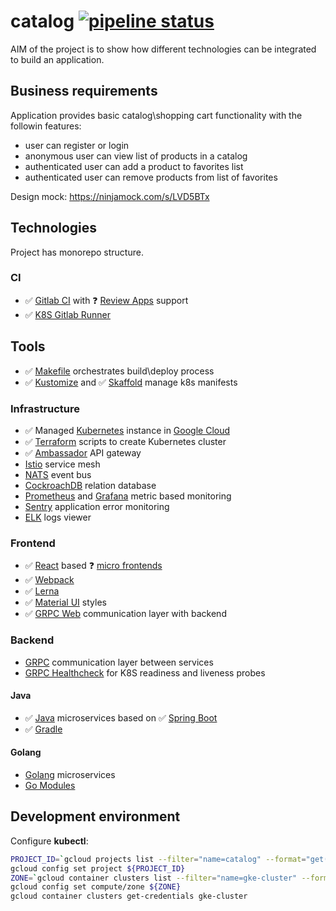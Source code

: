 # catalog [![pipeline status](https://gitlab.com/slamdev/catalog/badges/master/pipeline.svg)](https://gitlab.com/slamdev/catalog/pipelines)

AIM of the project is to show how different technologies can be integrated to build an application.

## Business requirements

Application provides basic catalog\shopping cart functionality with the followin features:
- user can register or login
- anonymous user can view list of products in a catalog
- authenticated user can add a product to favorites list
- authenticated user can remove products from list of favorites

Design mock: https://ninjamock.com/s/LVD5BTx

## Technologies

Project has monorepo structure.

### CI

- :white_check_mark: [Gitlab CI](https://about.gitlab.com/features/gitlab-ci-cd/) with :question: [Review Apps](https://about.gitlab.com/features/review-apps/) support
- :white_check_mark: [K8S Gitlab Runner](https://docs.gitlab.com/runner/install/kubernetes.html)

## Tools

- :white_check_mark: [Makefile](https://www.gnu.org/software/make/manual/make.html) orchestrates build\deploy process
- :white_check_mark: [Kustomize](https://github.com/kubernetes-sigs/kustomize) and :white_check_mark: [Skaffold](https://github.com/GoogleContainerTools/skaffold) manage k8s manifests

### Infrastructure

- :white_check_mark: Managed [Kubernetes](https://kubernetes.io/) instance in [Google Cloud](https://cloud.google.com/kubernetes-engine/) 
- :white_check_mark: [Terraform](https://www.terraform.io/) scripts to create Kubernetes cluster
- :white_check_mark: [Ambassador](https://www.getambassador.io/) API gateway
- [Istio](https://istio.io/) service mesh
- [NATS](https://nats.io/) event bus
- [CockroachDB](https://www.cockroachlabs.com/) relation database
- [Prometheus](https://prometheus.io/) and [Grafana](https://grafana.com/) metric based monitoring
- [Sentry](https://sentry.io/) application error monitoring
- [ELK](https://www.elastic.co/elk-stack) logs viewer

### Frontend

- :white_check_mark: [React](https://reactjs.org/) based :question: [micro frontends](https://micro-frontends.org/)
- :white_check_mark: [Webpack](https://webpack.js.org/)
- :white_check_mark: [Lerna](https://github.com/lerna/lerna)
- :white_check_mark: [Material UI](https://material-ui.com/) styles
- :white_check_mark: [GRPC Web](https://github.com/grpc/grpc-web) communication layer with backend

### Backend

- [GRPC](https://grpc.io/) communication layer between services
- [GRPC Healthcheck](https://github.com/grpc-ecosystem/grpc-health-probe/) for K8S readiness and liveness probes

#### Java

- :white_check_mark: [Java](http://jdk.java.net/) microservices based on :white_check_mark: [Spring Boot](http://spring.io/projects/spring-boot)
- :white_check_mark: [Gradle](https://gradle.org/)

#### Golang

- [Golang](https://golang.org/) microservices
- [Go Modules](https://github.com/golang/go/wiki/Modules)

## Development environment

Configure **kubectl**:
```bash
PROJECT_ID=`gcloud projects list --filter="name=catalog" --format="get(project_id)"`
gcloud config set project ${PROJECT_ID}
ZONE=`gcloud container clusters list --filter="name=gke-cluster" --format="get(zone)"`
gcloud config set compute/zone ${ZONE}
gcloud container clusters get-credentials gke-cluster
```
